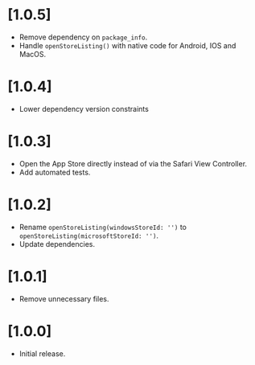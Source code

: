 # [1.0.5]

- Remove dependency on `package_info`.
- Handle `openStoreListing()` with native code for Android, IOS and MacOS.

# [1.0.4]

- Lower dependency version constraints

# [1.0.3]

- Open the App Store directly instead of via the Safari View Controller.
- Add automated tests.

# [1.0.2]

- Rename `openStoreListing(windowsStoreId: '')` to `openStoreListing(microsoftStoreId: '')`.
- Update dependencies.

# [1.0.1]

- Remove unnecessary files.

# [1.0.0]

- Initial release.
